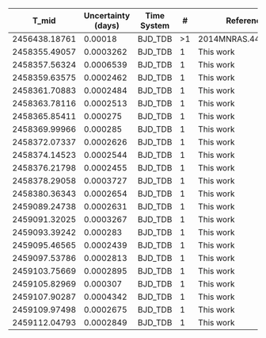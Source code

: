 |T_mid        |Uncertainty (days)|Time System|#  |Reference                             |
|-------------|------------------|-----------|---|--------------------------------------|
|2456438.18761|0.00018           |BJD_TDB    |>1 |2014MNRAS.440.1982H                   |
|2458355.49057|0.0003262         |BJD_TDB    |1  |This work                             |
|2458357.56324|0.0006539         |BJD_TDB    |1  |This work                             |
|2458359.63575|0.0002462         |BJD_TDB    |1  |This work                             |
|2458361.70883|0.0002484         |BJD_TDB    |1  |This work                             |
|2458363.78116|0.0002513         |BJD_TDB    |1  |This work                             |
|2458365.85411|0.000275          |BJD_TDB    |1  |This work                             |
|2458369.99966|0.000285          |BJD_TDB    |1  |This work                             |
|2458372.07337|0.0002626         |BJD_TDB    |1  |This work                             |
|2458374.14523|0.0002544         |BJD_TDB    |1  |This work                             |
|2458376.21798|0.0002455         |BJD_TDB    |1  |This work                             |
|2458378.29058|0.0003727         |BJD_TDB    |1  |This work                             |
|2458380.36343|0.0002654         |BJD_TDB    |1  |This work                             |
|2459089.24738|0.0002631         |BJD_TDB    |1  |This work                             |
|2459091.32025|0.0003267         |BJD_TDB    |1  |This work                             |
|2459093.39242|0.000283          |BJD_TDB    |1  |This work                             |
|2459095.46565|0.0002439         |BJD_TDB    |1  |This work                             |
|2459097.53786|0.0002813         |BJD_TDB    |1  |This work                             |
|2459103.75669|0.0002895         |BJD_TDB    |1  |This work                             |
|2459105.82969|0.000307          |BJD_TDB    |1  |This work                             |
|2459107.90287|0.0004342         |BJD_TDB    |1  |This work                             |
|2459109.97498|0.0002675         |BJD_TDB    |1  |This work                             |
|2459112.04793|0.0002849         |BJD_TDB    |1  |This work                             |
